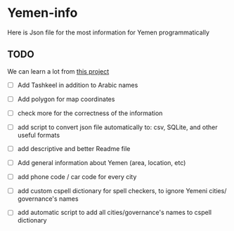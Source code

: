 # Yemen-info
Here is Json file for the most information for Yemen programmatically


## TODO
We can learn a lot from [this project](https://github.com/dr5hn/countries-states-cities-database)

- [ ] Add Tashkeel in addition to Arabic names
- [ ] Add polygon for map coordinates
- [ ] check more for the correctness of the information
- [ ] add script to convert json file automatically to: csv, SQLite, and other useful formats
- [ ] add descriptive and better Readme file
- [ ] Add general information about Yemen (area, location, etc)
- [ ] add phone code / car code for every city
- [ ] add custom cspell dictionary for spell checkers, to ignore Yemeni cities/ governance's names
- [ ] add automatic script to add all cities/governance's names to cspell dictionary


